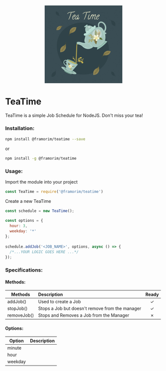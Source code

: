 <p align="center">
<img width="250" height="250" src="https://github.com/FranAmorim/teatime/blob/develop/extra/teatime.jpg">
</p>

# TeaTime

TeaTime is a simple Job Schedule for NodeJS.
Don't miss your tea!

### Installation:

```sh
npm install @framorim/teatime --save
```
or
```sh
npm install -g @framorim/teatime
```

### Usage:
Import the module into your project

```javascript
const TeaTime = require('@framorim/teatime')
```

Create a new TeaTime
```javascript
const schedule = new TeaTime();
```

```javascript
const options = {
  hour: 3,
  weekday: '*'
};

schedule.addJob('<JOB_NAME>', options, async () => {
  /*...YOUR LOGIC GOES HERE ...*/
});
```
### Specifications:
#### Methods:
| Methods       | Description                                     | Ready |
| ------------- |:------------------------------------------------|:-----:|
| addJob()      | Used to create a Job                            |   ✓   |
| stopJob()     | Stops a Job but doesn't remove from the manager |   ✓   |
| removeJob()   | Stops and Removes a Job from the Manager        |   ✗   |

#### Options:
| Option   | Description  |
| -------- |:-------------|
| minute   |              |
| hour     |              |
| weekday  |              |
